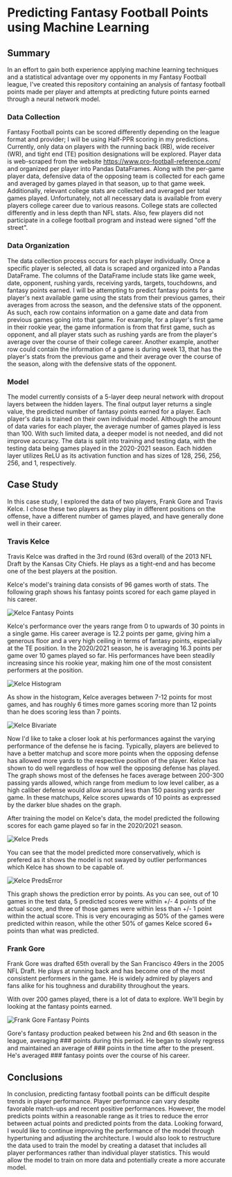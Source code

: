 # Predicting Fantasy Football Points using Machine Learning

## Summary
In an effort to gain both experience applying machine learning techniques and a statistical advantage over my opponents in my Fantasy Football league, I've created this repository containing an analysis of fantasy football points made per player and attempts at predicting future points earned through a neural network model.

### Data Collection
Fantasy Football points can be scored differently depending on the league format and provider; I will be using Half-PPR scoring in my predictions. Currently, only data on players with the running back (RB), wide receiver (WR), and tight end (TE) position designations will be explored. 
Player data is web-scraped from the website https://www.pro-football-reference.com/ and organized per player into Pandas DataFrames. Along with the per-game player data, 
defensive data of the opposing team is collected for each game and averaged by games played in that season, up to that game week. Additionally, relevant college stats are collected and averaged per total games played. Unfortunately, not all necessary data is available from every players college career due to various reasons. College stats 
are collected differently and in less depth than NFL stats. Also, few players did not participate in a college football program and instead were signed "off the street". 

### Data Organization
The data collection process occurs for each player individually. Once a specific player is selected, all data is scraped and organized into a Pandas DataFrame. The columns
of the DataFrame include stats like game week, date, opponent, rushing yards, receiving yards, targets, touchdowns, and fantasy points earned. I will be attempting to predict fantasy points for a player's next available game using the stats from their previous games, their averages from across the season, and the defensive stats of the opponent. As such, each row contains information on a game date and data from previous games going into that game. For example, for a player's first game in their rookie year, the game information is from that first game, such as opponent, and all player stats such as rushing yards are from the player's average over the course of their college career. Another example, another row could contain the information of a game is during week 13, that has the player's stats from the previous game and their average over the course of the season, along with the defensive stats of the opponent.

### Model
The model currently consists of a 5-layer deep neural network with dropout layers between the hidden layers. The final output layer returns a single value, the predicted 
number of fantasy points earned for a player. Each player's data is trained on their own individual model. Although the amount of data varies for each player, the average number of games played is less than 100. With such limited data, a deeper model is not needed, and did not improve accuracy. The data is split into training and testing data, with the testing data being games played in the 2020-2021 season. Each hidden layer utilizes ReLU as its activation function and has sizes of 128, 256, 256, 256, and 1, respectively. 

## Case Study
In this case study, I explored the data of two players, Frank Gore and Travis Kelce. I chose these two players as they play in different positions on the offense, have a
different number of games played, and have generally done well in their career.

### Travis Kelce
Travis Kelce was drafted in the 3rd round (63rd overall) of the 2013 NFL Draft by the Kansas City Chiefs. He plays as a tight-end and has become one of the best players at the position.

Kelce's model's training data consists of 96 games worth of stats. The following graph shows his fantasy points scored for each game played in his career. 

![Kelce Fantasy Points](/Images/TK-FP.png)

Kelce's performance over the years range from 0 to upwards of 30 points in a single game. His career average is 12.2 points per game, giving him a generous floor and a very 
high ceiling in terms of fantasy points, especially at the TE position. In the 2020/2021 season, he is averaging 16.3 points per game over 10 games played so far. His performances have been steadily increasing since his rookie year, making him one of the most consistent performers at the position.

![Kelce Histogram](/Images/TK-Hist.png)

As show in the histogram, Kelce averages between 7-12 points for most games, and has roughly 6 times more games scoring more than 12 points than he does scoring less than 7 points.

![Kelce Bivariate](/Images/TK-BV.png)

Now I'd like to take a closer look at his performances against the varying performance of the defense he is facing. Typically, players are believed to have a better matchup and score more points when the opposing defense has allowed more yards to the respective position of the player. Kelce has shown to do well regardless of how well the opposing defense has played. The graph shows most of the defenses he faces average between 200-300 passing yards allowed, which range from medium to low level caliber, as a high caliber defense would allow around less than 150 passing yards per game. In these matchups, Kelce scores upwards of 10 points as expressed by the darker blue shades on the graph. 

After training the model on Kelce's data, the model predicted the following scores for each game played so far in the 2020/2021 season.

![Kelce Preds](/Images/TK-Preds.png)

You can see that the model predicted more conservatively, which is prefered as it shows the model is not swayed by outlier performances which Kelce has shown to be capable of. 

![Kelce PredsError](/Images/TK-PredError.png)

This graph shows the prediction error by points. As you can see, out of 10 games in the test data, 5 predicted scores were within +/- 4 points of the actual score, and three of those games were within less than +/- 1 point within the actual score. This is very encouraging as 50% of the games were predicted within reason, while the other 50% of games Kelce scored 6+ points than what was predicted. 

### Frank Gore
Frank Gore was drafted 65th overall by the San Francisco 49ers in the 2005 NFL Draft. He plays at running back and has become one of the most consistent performers in the game. He is widely admired by players and fans alike for his toughness and durability throughout the years. 

With over 200 games played, there is a lot of data to explore. We'll begin by looking at the fantasy points earned. 

![Frank Gore Fantasy Points](/Images/FG-FP.png)

Gore's fantasy production peaked between his 2nd and 6th season in the league, averaging ### points during this period. He began to slowly regress and maintained an average of ### points in the time after to the present. He's averaged ### fantasy points over the course of his career. 



## Conclusions
In conclusion, predicting fantasy football points can be difficult despite trends in player performance. Player performance can vary despite favorable match-ups and recent positive performances. However, the model predicts points within a reasonable range as it tries to reduce the error between actual points and predicted points from the data. 
Looking forward, I would like to continue improving the performance of the model through hypertuning and adjusting the architecture. I would also look to restructure the data 
used to train the model by creating a dataset that includes all player performances rather than individual player statistics. This would allow the model to train on more data 
and potentially create a more accurate model. 

